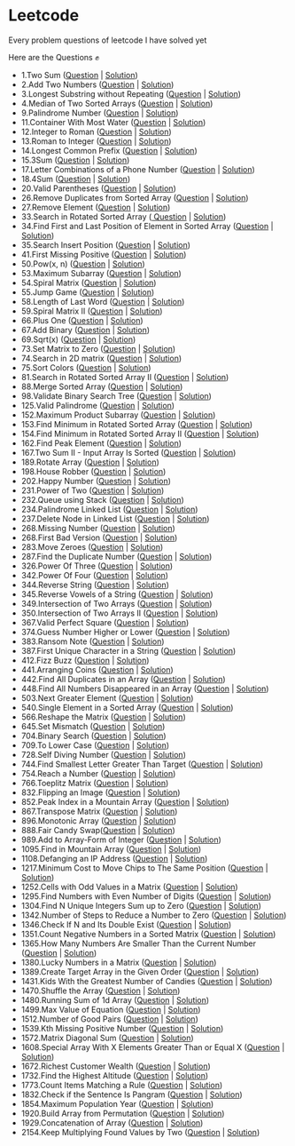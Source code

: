 # Leetcode
 Every problem questions of leetcode I have solved yet
 
 Here are the Questions ✊
 
- 1.Two Sum (<a href="https://leetcode.com/problems/two-sum/">Question</a> | <a href="https://github.com/AshutoshRath1612/Leetcode/blob/main/TwoSum.java">Solution</a>)
- 2.Add Two Numbers (<a href="https://leetcode.com/problems/add-two-numbers/">Question</a> | <a href="https://github.com/AshutoshRath1612/Leetcode/blob/main/Add_two_nums.java">Solution</a>)
- 3.Longest Substring without Repeating (<a href="https://leetcode.com/problems/longest-substring-without-repeating-characters/">Question</a> | <a href="https://github.com/AshutoshRath1612/Leetcode/blob/main/longest_substring_without_repeating.java">Solution</a>)
- 4.Median of Two Sorted Arrays (<a href="https://leetcode.com/problems/median-of-two-sorted-arrays/">Question</a> | <a href="https://github.com/AshutoshRath1612/Leetcode/blob/main/median_of_two_array.java">Solution</a>)
- 9.Palindrome Number (<a href="https://leetcode.com/problems/palindrome-number/">Question</a> | <a href="https://github.com/AshutoshRath1612/Leetcode/blob/main/Palindrome_Number.java">Solution</a>)
- 11.Container With Most Water (<a href="https://leetcode.com/problems/container-with-most-water/">Question</a> | <a href="https://github.com/AshutoshRath1612/Leetcode/blob/main/Container_With_Most_Water.java">Solution</a>)
- 12.Integer to Roman (<a href="https://leetcode.com/problems/integer-to-roman/">Question</a> | <a href="https://github.com/AshutoshRath1612/Leetcode/blob/main/Integer_to_Roman.java">Solution</a>)
- 13.Roman to Integer (<a href="https://leetcode.com/problems/roman-to-integer/">Question</a> | <a href="https://github.com/AshutoshRath1612/Leetcode/blob/main/Roman_to_integer.java">Solution</a>)
- 14.Longest Common Prefix (<a href="https://leetcode.com/problems/longest-common-prefix/">Question</a> | <a href="https://github.com/AshutoshRath1612/Leetcode/blob/main/LongestCommonPrefix.java">Solution</a>)
- 15.3Sum (<a href="https://leetcode.com/problems/3sum/">Question</a> | <a href="https://github.com/AshutoshRath1612/Leetcode/blob/main/_3Sum.java">Solution</a>)
- 17.Letter Combinations of a Phone Number (<a href="https://leetcode.com/problems/letter-combinations-of-a-phone-number/">Question</a> | <a href="https://github.com/AshutoshRath1612/Leetcode/blob/main/Letter_Combinations_ofPhone_Number.java">Solution</a>)
- 18.4Sum (<a href="https://leetcode.com/problems/4sum/">Question</a> | <a href="https://github.com/AshutoshRath1612/Leetcode/blob/main/_4Sum.java">Solution</a>)
- 20.Valid Parentheses (<a href="https://leetcode.com/problems/valid-parentheses/">Question</a> | <a href="https://github.com/AshutoshRath1612/Leetcode/blob/main/ValidParenthesis.java">Solution</a>)
- 26.Remove Duplicates from Sorted Array (<a href="https://leetcode.com/problems/remove-duplicates-from-sorted-array/">Question</a> | <a href="https://github.com/AshutoshRath1612/Leetcode/blob/main/RemoveDuplicatesFromSortedArray.java">Solution</a>)
- 27.Remove Element (<a href="https://leetcode.com/problems/remove-element/">Question</a> | <a href="https://github.com/AshutoshRath1612/Leetcode/blob/main/RemoveElement.java">Solution</a>)
- 33.Search in Rotated Sorted Array (<a href="https://leetcode.com/problems/search-in-rotated-sorted-array/"> Question</a> | <a href="https://github.com/AshutoshRath1612/Leetcode/blob/main/Search_in_Roated_Array.java">Solution</a>)
- 34.Find First and Last Position of Element in Sorted Array (<a href="https://leetcode.com/problems/find-first-and-last-position-of-element-in-sorted-array/">Question</a> | <a href="https://github.com/AshutoshRath1612/Leetcode/blob/main/First_Last_of_Sorted_Array.java">Solution</a>)
- 35.Search Insert Position (<a href="https://leetcode.com/problems/search-insert-position/description/">Question</a> | <a href="https://github.com/AshutoshRath1612/Leetcode/blob/main/SearchInsertPosition.java">Solution</a>)
- 41.First Missing Positive (<a href="https://leetcode.com/problems/first-missing-positive/">Question</a> | <a href="https://github.com/AshutoshRath1612/Leetcode/blob/main/FindMissingPositive.java">Solution</a>)
- 50.Pow(x, n) (<a href="https://leetcode.com/problems/powx-n/">Question</a> | <a href="https://github.com/AshutoshRath1612/Leetcode/blob/main/Pow_x_n_.java">Solution</a>)
- 53.Maximum Subarray (<a href="https://leetcode.com/problems/maximum-subarray/">Question</a> | <a href="https://github.com/AshutoshRath1612/Leetcode/blob/main/MaximumSubarray.java">Solution</a>)
- 54.Spiral Matrix (<a href="https://leetcode.com/problems/spiral-matrix/">Question</a> | <a href="https://github.com/AshutoshRath1612/Leetcode/blob/main/SpiralMatrix.java">Solution</a>)
- 55.Jump Game (<a href="https://leetcode.com/problems/jump-game/">Question</a> | <a href="https://github.com/AshutoshRath1612/Leetcode/blob/main/JumpGame.java">Solution</a>)
- 58.Length of Last Word (<a href="https://leetcode.com/problems/length-of-last-word/">Question</a> | <a href="https://github.com/AshutoshRath1612/Leetcode/blob/main/LengthOfLastWord.java">Solution</a>)
- 59.Spiral Matrix II (<a href="https://leetcode.com/problems/spiral-matrix-ii/">Question</a> | <a href="https://github.com/AshutoshRath1612/Leetcode/blob/main/SpiralMatrix_II.java">Solution</a>)
- 66.Plus One (<a href="https://leetcode.com/problems/plus-one/">Question</a> | <a href="https://github.com/AshutoshRath1612/Leetcode/blob/main/PlusOne.java">Solution</a>)
- 67.Add Binary (<a href="https://leetcode.com/problems/add-binary/">Question</a> | <a href="https://github.com/AshutoshRath1612/Leetcode/blob/main/AddBinary.java">Solution</a>)
- 69.Sqrt(x) (<a href="https://leetcode.com/problems/sqrtx/">Question</a> | <a href="https://github.com/AshutoshRath1612/Leetcode/blob/main/Sqrt_x.java">Solution</a>)
- 73.Set Matrix to Zero (<a href="https://leetcode.com/problems/set-matrix-zeroes/">Question</a> | <a href="https://github.com/AshutoshRath1612/Leetcode/blob/main/SetMatrixZero.java">Solution</a>)
- 74.Search in 2D matrix (<a href="https://leetcode.com/problems/search-a-2d-matrix">Question</a> | <a href="https://github.com/AshutoshRath1612/Leetcode/blob/main/Search2dmatrix.java">Solution</a>)
- 75.Sort Colors (<a href="https://leetcode.com/problems/sort-colors/">Question</a> | <a href="https://github.com/AshutoshRath1612/Leetcode/blob/main/SortColors.java">Solution</a>)
- 81.Search in Rotated Sorted Array II (<a href="https://leetcode.com/problems/search-in-rotated-sorted-array-ii/">Question</a> | <a href="https://github.com/AshutoshRath1612/Leetcode/blob/main/Search_in_Rotated_Array_II.java">Solution</a>)
- 88.Merge Sorted Array (<a href="https://leetcode.com/problems/merge-sorted-array/">Question</a> | <a href="https://github.com/AshutoshRath1612/Leetcode/blob/main/MergeSortedArray.java">Solution</a>)
- 98.Validate Binary Search Tree (<a href="https://leetcode.com/problems/validate-binary-search-tree/">Question</a> | <a href="https://github.com/AshutoshRath1612/Leetcode/blob/main/Validate_Binary_Search_Tree.java">Solution</a>)
- 125.Valid Palindrome (<a href="https://leetcode.com/problems/valid-palindrome/">Question</a> | <a href="https://github.com/AshutoshRath1612/Leetcode/blob/main/ValidPalindrome.java">Solution</a>)
- 152.Maximum Product Subarray (<a href="https://leetcode.com/problems/maximum-product-subarray/">Question</a> | <a href="https://github.com/AshutoshRath1612/Leetcode/blob/main/MaximumProductSubarray.java">Solution</a>)
- 153.Find Minimum in Rotated Sorted Array (<a href="https://leetcode.com/problems/find-minimum-in-rotated-sorted-array/">Question</a> | <a href="https://github.com/AshutoshRath1612/Leetcode/blob/main/MinimumInRotatedSortedArray.java">Solution</a>)
- 154.Find Minimum in Rotated Sorted Array II (<a href="https://leetcode.com/problems/find-minimum-in-rotated-sorted-array-ii/">Question</a> | <a href="https://github.com/AshutoshRath1612/Leetcode/blob/main/MinimumInRotatedSortedArray_II.java">Solution</a>)
- 162.Find Peak Element (<a href="https://leetcode.com/problems/find-peak-element/">Question</a> | <a href="https://github.com/AshutoshRath1612/Leetcode/blob/main/Peak_Element.java">Solution</a>)
- 167.Two Sum II - Input Array Is Sorted (<a href="https://leetcode.com/problems/two-sum-ii-input-array-is-sorted/">Question</a> | <a href="https://github.com/AshutoshRath1612/Leetcode/blob/main/TwoSum_II.java">Solution</a>)
- 189.Rotate Array (<a href="https://leetcode.com/problems/rotate-array/">Question</a> | <a href="https://github.com/AshutoshRath1612/Leetcode/blob/main/RotateArray.java">Solution</a>)
- 198.House Robber (<a href="https://leetcode.com/problems/house-robber/">Question</a> | <a href="https://github.com/AshutoshRath1612/Leetcode/blob/main/House_Robber.java">Solution</a>)
- 202.Happy Number (<a href="https://leetcode.com/problems/happy-number/">Question</a> | <a href="https://github.com/AshutoshRath1612/Leetcode/blob/main/Happy_numbers.java">Solution</a>)
- 231.Power of Two (<a href="https://leetcode.com/problems/power-of-two/">Question</a> | <a href="https://github.com/AshutoshRath1612/Leetcode/blob/main/PowerOfTwo.java">Solution</a>)
- 232.Queue using Stack (<a href="https://leetcode.com/problems/implement-queue-using-stacks/">Question</a> | <a href="https://github.com/AshutoshRath1612/Leetcode/blob/main/QueueUsingStack.java">Solution</a>)
- 234.Palindrome Linked List (<a href="https://leetcode.com/problems/palindrome-linked-list/">Question</a> | <a href="https://github.com/AshutoshRath1612/Leetcode/blob/main/Palindrome_Linked_List.java">Solution</a>)
- 237.Delete Node in Linked List (<a href="https://leetcode.com/problems/delete-node-in-a-linked-list/">Question</a> | <a href="https://github.com/AshutoshRath1612/Leetcode/blob/main/DeleteNodeLL.java">Solution</a>)
- 268.Missing Number (<a href="https://leetcode.com/problems/missing-number/">Question</a> | <a href="https://github.com/AshutoshRath1612/Leetcode/blob/main/MissingNumber.java">Solution</a>)
- 268.First Bad Version (<a href="https://leetcode.com/problems/first-bad-version/">Question</a> | <a href="https://github.com/AshutoshRath1612/Leetcode/blob/main/FirstBadVersion.java">Solution</a>)
- 283.Move Zeroes (<a href="https://leetcode.com/problems/move-zeroes/">Question</a> | <a href="https://github.com/AshutoshRath1612/Leetcode/blob/main/MoveZeros.java">Solution</a>)
- 287.Find the Duplicate Number (<a href="https://leetcode.com/problems/find-the-duplicate-number/">Question</a> | <a href="https://github.com/AshutoshRath1612/Leetcode/blob/main/FindDuplicate.java">Solution</a>)
- 326.Power Of Three (<a href="https://leetcode.com/problems/power-of-three/">Question</a> | <a href="https://github.com/AshutoshRath1612/Leetcode/blob/main/PoweOf3.java">Solution</a>)
- 342.Power Of Four (<a href="https://leetcode.com/problems/power-of-four/">Question</a> | <a href="https://github.com/AshutoshRath1612/Leetcode/blob/main/PowerOfFour.java">Solution</a>)
- 344.Reverse String (<a href="https://leetcode.com/problems/reverse-string/">Question</a> | <a href="https://github.com/AshutoshRath1612/Leetcode/blob/main/ReverseString.java">Solution</a>)
- 345.Reverse Vowels of a String (<a href="https://leetcode.com/problems/reverse-vowels-of-a-string/">Question</a> | <a href="https://github.com/AshutoshRath1612/Leetcode/blob/main/ReverseVowellInString.java">Solution</a>)
- 349.Intersection of Two Arrays (<a href="https://leetcode.com/problems/intersection-of-two-arrays/">Question</a> | <a href="https://github.com/AshutoshRath1612/Leetcode/blob/main/IntersectionTwoArrays.java">Solution</a>)
- 350.Intersection of Two Arrays II (<a href="https://leetcode.com/problems/intersection-of-two-arrays-ii/">Question</a> | <a href="https://github.com/AshutoshRath1612/Leetcode/blob/main/IntersectionTwoArraysII.java">Solution</a>)
- 367.Valid Perfect Square (<a href="https://leetcode.com/problems/valid-perfect-square/">Question</a> | <a href="https://github.com/AshutoshRath1612/Leetcode/blob/main/ValidPerfectSquare.java">Solution</a>)
- 374.Guess Number Higher or Lower (<a href="https://leetcode.com/problems/guess-number-higher-or-lower/">Question</a> | <a href="https://github.com/AshutoshRath1612/Leetcode/blob/main/GuessNumberHigherOrLower.java">Solution</a>)
- 383.Ransom Note (<a href="https://leetcode.com/problems/ransom-note/">Question</a> | <a href="https://github.com/AshutoshRath1612/Leetcode/blob/main/RansomNote.java">Solution</a>)
- 387.First Unique Character in a String (<a href="https://leetcode.com/problems/first-unique-character-in-a-string/">Question</a> | <a href="https://github.com/AshutoshRath1612/Leetcode/blob/main/FirstUniqueInString.java">Solution</a>)
- 412.Fizz Buzz (<a href="https://leetcode.com/problems/fizz-buzz/">Question</a> | <a href="https://github.com/AshutoshRath1612/Leetcode/blob/main/FizzBuzz.java">Solution</a>)
- 441.Arranging Coins (<a href="https://leetcode.com/problems/arranging-coins/">Question</a> | <a href="https://github.com/AshutoshRath1612/Leetcode/blob/main/ArrangingCoins.java">Solution</a>)
- 442.Find All Duplicates in an Array (<a href="https://leetcode.com/problems/find-all-duplicates-in-an-array/">Question</a> | <a href="https://github.com/AshutoshRath1612/Leetcode/blob/main/FindAllDuplicates.java">Solution</a>)
- 448.Find All Numbers Disappeared in an Array (<a href="https://leetcode.com/problems/find-all-numbers-disappeared-in-an-array/">Question</a> | <a href="https://github.com/AshutoshRath1612/Leetcode/blob/main/All_NumsDisapperedInArray.java">Solution</a>)
- 503.Next Greater Element (<a href="https://leetcode.com/problems/next-greater-element-ii/">Question</a> | <a href="https://github.com/AshutoshRath1612/Leetcode/blob/main/NextGreaterElement_ii.java">Solution</a>)
- 540.Single Element in a Sorted Array (<a href="https://leetcode.com/problems/single-element-in-a-sorted-array/">Question</a> | <a href="https://github.com/AshutoshRath1612/Leetcode/blob/main/SingleElementInSortedArray.java">Solution</a>)
- 566.Reshape the Matrix (<a href="https://leetcode.com/problems/reshape-the-matrix/">Question</a> | <a href="https://github.com/AshutoshRath1612/Leetcode/blob/main/ReshapeMatrix.java">Solution</a>)
- 645.Set Mismatch (<a href="https://leetcode.com/problems/set-mismatch/">Question</a> | <a href="https://github.com/AshutoshRath1612/Leetcode/blob/main/SetMismatch.java">Solution</a>)
- 704.Binary Search (<a href="https://leetcode.com/problems/binary-search/">Question</a> | <a href="https://github.com/AshutoshRath1612/Leetcode/blob/main/BinarySearch.java">Solution</a>)
- 709.To Lower Case (<a href="https://leetcode.com/problems/to-lower-case/">Question</a> | <a href="https://github.com/AshutoshRath1612/Leetcode/blob/main/toLowerCase.java">Solution</a>)
- 728.Self Diving Number (<a href="https://leetcode.com/problems/self-dividing-numbers/">Question</a> | <a href="https://github.com/AshutoshRath1612/Leetcode/blob/main/SelfDivingNumber.java">Solution</a>)
- 744.Find Smallest Letter Greater Than Target (<a href="https://leetcode.com/problems/find-smallest-letter-greater-than-target/">Question</a> | <a href="https://github.com/AshutoshRath1612/Leetcode/blob/main/Smallest_letter_greater_then_target.java">Solution</a>)
- 754.Reach a Number (<a href="https://leetcode.com/problems/reach-a-number/">Question</a> | <a href="https://github.com/AshutoshRath1612/Leetcode/blob/main/ReachANumber.java">Solution</a>)
- 766.Toeplitz Matrix (<a href="https://leetcode.com/problems/toeplitz-matrix/">Question</a> | <a href="https://github.com/AshutoshRath1612/Leetcode/blob/main/ToeplitzMatrix.java">Solution</a>)
- 832.Flipping an Image (<a href="https://leetcode.com/problems/flipping-an-image/">Question</a> | <a href="https://github.com/AshutoshRath1612/Leetcode/blob/main/FlippingAnImage.java">Solution</a>)
- 852.Peak Index in a Mountain Array (<a href="https://leetcode.com/problems/peak-index-in-a-mountain-array/">Question</a> | <a href="https://github.com/AshutoshRath1612/Leetcode/blob/main/Peak_Index_in_Mountain_Array.java">Solution</a>)
- 867.Transpose Matrix (<a href="https://leetcode.com/problems/transpose-matrix/">Question</a> | <a href="https://github.com/AshutoshRath1612/Leetcode/blob/main/TransposeMatrix.java">Solution</a>)
- 896.Monotonic Array (<a href="https://leetcode.com/problems/monotonic-array/">Question</a> | <a href="https://github.com/AshutoshRath1612/Leetcode/blob/main/MonotonicArray.java">Solution</a>)
- 888.Fair Candy Swap(<a href="https://leetcode.com/problems/fair-candy-swap/">Question</a> | <a href="https://github.com/AshutoshRath1612/Leetcode/blob/main/FairCandyswap.java">Solution</a>)
- 989.Add to Array-Form of Integer (<a href="https://leetcode.com/problems/add-to-array-form-of-integer/">Question</a> | <a href="https://github.com/AshutoshRath1612/Leetcode/blob/main/ArrayFormOfInteger.java">Solution</a>)
- 1095.Find in Mountain Array (<a href="https://leetcode.com/problems/find-in-mountain-array/">Question</a> | <a href="https://github.com/AshutoshRath1612/Leetcode/blob/main/Find_In_Mountain_Array.java">Solution</a>)
- 1108.Defanging an IP Address (<a href="https://leetcode.com/problems/defanging-an-ip-address/">Question</a> | <a href="https://github.com/AshutoshRath1612/Leetcode/blob/main/Defanging_IP.java">Solution</a>)
- 1217.Minimum Cost to Move Chips to The Same Position (<a href="https://leetcode.com/problems/minimum-cost-to-move-chips-to-the-same-position/">Question</a> | <a href="https://github.com/AshutoshRath1612/Leetcode/blob/main/MinimumCostToMoveCHip.java">Solution</a>)
- 1252.Cells with Odd Values in a Matrix (<a href="https://leetcode.com/problems/cells-with-odd-values-in-a-matrix/">Question</a> | <a href="https://github.com/AshutoshRath1612/Leetcode/blob/main/CellsWithOddValue.java">Solution</a>)
- 1295.Find Numbers with Even Number of Digits (<a href="https://leetcode.com/problems/find-numbers-with-even-number-of-digits/">Question</a> | <a href="https://github.com/AshutoshRath1612/Leetcode/blob/main/Find_Numbers_with_Even_Number_of_Digits.java">Solution</a>)
- 1304.Find N Unique Integers Sum up to Zero (<a href="https://leetcode.com/problems/find-n-unique-integers-sum-up-to-zero/">Question</a> | <a href="https://github.com/AshutoshRath1612/Leetcode/blob/main/SumToZero.java">Solution</a>)
- 1342.Number of Steps to Reduce a Number to Zero (<a href="https://leetcode.com/problems/number-of-steps-to-reduce-a-number-to-zero/">Question</a> | <a href="https://github.com/AshutoshRath1612/Leetcode/blob/main/NumberOfStepsto0.java">Solution</a>)
- 1346.Check If N and Its Double Exist (<a href="https://leetcode.com/problems/check-if-n-and-its-double-exist/description/">Question</a> | <a href="https://github.com/AshutoshRath1612/Leetcode/blob/main/NandDoubleExist.java">Solution</a>)
- 1351.Count Negative Numbers in a Sorted Matrix (<a href="https://leetcode.com/problems/count-negative-numbers-in-a-sorted-matrix/description/">Question</a> | <a href="https://github.com/AshutoshRath1612/Leetcode/blob/main/CountNegativeInMatrix.java">Solution</a>)
- 1365.How Many Numbers Are Smaller Than the Current Number (<a href="https://leetcode.com/problems/how-many-numbers-are-smaller-than-the-current-number/">Question</a> | <a href="https://github.com/AshutoshRath1612/Leetcode/blob/main/Number_Smaller_Than_Current_Num.java">Solution</a>)
- 1380.Lucky Numbers in a Matrix (<a href="https://leetcode.com/problems/lucky-numbers-in-a-matrix/">Question</a> | <a href="https://github.com/AshutoshRath1612/Leetcode/blob/main/LuckyNumberInMatrix.java">Solution</a>)
- 1389.Create Target Array in the Given Order (<a href="https://leetcode.com/problems/create-target-array-in-the-given-order/">Question</a> | <a href="https://github.com/AshutoshRath1612/Leetcode/blob/main/Create_TargetArrayOf_GivenOrder.java">Solution</a>)
- 1431.Kids With the Greatest Number of Candies (<a href="https://leetcode.com/problems/kids-with-the-greatest-number-of-candies/">Question</a> | <a href="https://github.com/AshutoshRath1612/Leetcode/blob/main/Kid_with_Greatest_Candies.java">Solution</a>)
- 1470.Shuffle the Array (<a href="https://leetcode.com/problems/shuffle-the-array/">Question</a> | <a href="https://github.com/AshutoshRath1612/Leetcode/blob/main/Shuffle_The_Array.java">Solution</a>)
- 1480.Running Sum of 1d Array (<a href="https://leetcode.com/problems/running-sum-of-1d-array/">Question</a> | <a href="https://github.com/AshutoshRath1612/Leetcode/blob/main/RunningSum_of_Array.java">Solution</a>)
- 1499.Max Value of Equation (<a href="https://leetcode.com/problems/max-value-of-equation/description/">Question</a> | <a href="https://github.com/AshutoshRath1612/Leetcode/blob/main/MaxValueOfEquation.java">Solution</a>)
- 1512.Number of Good Pairs (<a href="https://leetcode.com/problems/number-of-good-pairs/">Question</a> | <a href="https://github.com/AshutoshRath1612/Leetcode/blob/main/Number_of_Good_Pairs.java">Solution</a>)
- 1539.Kth Missing Positive Number (<a href="https://leetcode.com/problems/kth-missing-positive-number/description/">Question</a> | <a href="https://github.com/AshutoshRath1612/Leetcode/blob/main/KthMissingNumber.java">Solution</a>)
- 1572.Matrix Diagonal Sum (<a href="https://leetcode.com/problems/matrix-diagonal-sum/">Question</a> | <a href="https://github.com/AshutoshRath1612/Leetcode/blob/main/MatrixDiagonalSum.java">Solution</a>)
- 1608.Special Array With X Elements Greater Than or Equal X (<a href="https://leetcode.com/problems/special-array-with-x-elements-greater-than-or-equal-x/description/">Question</a> | <a href="https://github.com/AshutoshRath1612/Leetcode/blob/main/SpecialArrayElemGrEqX.java">Solution</a>)
- 1672.Richest Customer Wealth (<a href="https://leetcode.com/problems/richest-customer-wealth/">Question</a> | <a href="https://github.com/AshutoshRath1612/Leetcode/blob/main/Richest_Customer_Wealth.java">Solution</a>)
- 1732.Find the Highest Altitude (<a href="https://leetcode.com/problems/find-the-highest-altitude/">Question</a> | <a href="https://github.com/AshutoshRath1612/Leetcode/blob/main/HighestAltitude.java">Solution</a>)
- 1773.Count Items Matching a Rule (<a href="https://leetcode.com/problems/count-items-matching-a-rule/">Question</a> | <a href="https://github.com/AshutoshRath1612/Leetcode/blob/main/Count_item_MatchingRule.java">Solution</a>)
- 1832.Check if the Sentence Is Pangram (<a href="https://leetcode.com/problems/check-if-the-sentence-is-pangram/">Question</a> | <a href="https://github.com/AshutoshRath1612/Leetcode/blob/main/Check_IfPangram.java">Solution</a>)
- 1854.Maximum Population Year (<a href="https://leetcode.com/problems/maximum-population-year/">Question</a> | <a href="https://github.com/AshutoshRath1612/Leetcode/blob/main/MaximumPopulationYear.java">Solution</a>)
- 1920.Build Array from Permutation (<a href="https://leetcode.com/problems/build-array-from-permutation/">Question</a> | <a href="https://github.com/AshutoshRath1612/Leetcode/blob/main/Build_Array_from_Permutation.java">Solution</a>)
- 1929.Concatenation of Array (<a href="https://leetcode.com/problems/concatenation-of-array/">Question</a> | <a href="https://github.com/AshutoshRath1612/Leetcode/blob/main/Concatenation_of_Array.java">Solution</a>)
- 2154.Keep Multiplying Found Values by Two (<a href="https://leetcode.com/problems/keep-multiplying-found-values-by-two/">Question</a> | <a href="https://github.com/AshutoshRath1612/Leetcode/blob/main/KeepMulbyTwo.java">Solution</a>)

